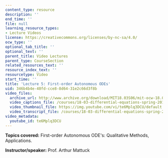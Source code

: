```yaml
---
content_type: resource
description: ''
end_time: ''
file: null
learning_resource_types:
- Lecture Videos
license: https://creativecommons.org/licenses/by-nc-sa/4.0/
ocw_type: ''
optional_tab_title: ''
optional_text: ''
parent_title: Video Lectures
parent_type: CourseSection
related_resources_text: ''
resource_index_text: ''
resourcetype: Video
start_time: ''
title: 'Lecture 5: First-order Autonomous ODEs'
uid: 346b4b4e-40fd-cce8-8d64-31e2c66d3f8b
video_files:
  archive_url: http://www.archive.org/download/MIT18.03S06/mit-ocw-18.03-lec5-14feb2003-220k.mp4
  video_captions_file: /courses/18-03-differential-equations-spring-2010/58ab0ceb978e5c7bb6ccbf8e5a381daf_te6Mplq3DCU.vtt
  video_thumbnail_file: https://img.youtube.com/vi/te6Mplq3DCU/default.jpg
  video_transcript_file: /courses/18-03-differential-equations-spring-2010/0a544cf76ef5c409ba87ad1309c86e9a_te6Mplq3DCU.pdf
video_metadata:
  youtube_id: te6Mplq3DCU
---
```


**Topics covered:** First-order Autonomous ODE's: Qualitative Methods, Applications.

**Instructor/speaker:** Prof. Arthur Mattuck


